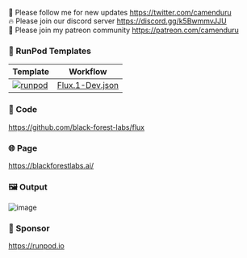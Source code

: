 🐣 Please follow me for new updates https://twitter.com/camenduru <br />
🔥 Please join our discord server https://discord.gg/k5BwmmvJJU <br />
🥳 Please join my patreon community https://patreon.com/camenduru <br />

### 🍇 RunPod Templates

| Template | Workflow
| --- | --- |
[![runpod](https://github.com/user-attachments/assets/556f4a9f-6e20-42fd-9653-599ca426c11d)](https://runpod.io/console/deploy?template=y1vexvzg7r&ref=iqi9iy8y) | [Flux.1-Dev.json](https://github.com/camenduru/runpod/blob/main/Flux.1-Dev-ComfyUI.json)

### 🧬 Code
https://github.com/black-forest-labs/flux

### 🌐 Page
https://blackforestlabs.ai/

### 🖼 Output
![image](https://github.com/user-attachments/assets/e87ed19b-7719-43c5-a9dc-bca0c41fd731)

### 🏢 Sponsor
https://runpod.io

